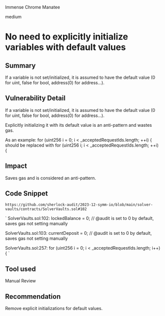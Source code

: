 Immense Chrome Manatee

medium

# No need to explicitly initialize variables with default values

## Summary

If a variable is not set/initialized, it is assumed to have the default value (0 for uint, false for bool, address(0) for address...). 

## Vulnerability Detail

If a variable is not set/initialized, it is assumed to have the default value (0 for uint, false for bool, address(0) for address...). 

Explicitly initializing it with its default value is an anti-pattern and wastes gas.

As an example: for (uint256 i = 0; i < _acceptedRequestIds.length; ++i) { should be replaced with for (uint256 i; i < _acceptedRequestIds.length; ++i) {

## Impact

Saves gas and is considered an anti-pattern.

## Code Snippet

`https://github.com/sherlock-audit/2023-12-symm-io/blob/main/solver-vaults/contracts/SolverVaults.sol#102`

`
SolverVaults.sol:102: lockedBalance = 0; // @audit is set to 0 by default, saves gas not setting manually

SolverVaults.sol:103: currentDeposit = 0; // @audit is set to 0 by default, saves gas not setting manually

SolverVaults.sol:257: for (uint256 i = 0; i < _acceptedRequestIds.length; i++) {
`
## Tool used

Manual Review

## Recommendation

Remove explicit initializations for default values.
